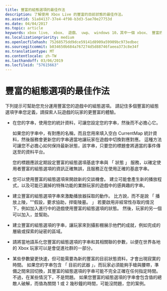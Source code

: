 ```yaml
---
title: 豐富的組態選項的最佳作法
description: 了解使用 Xbox Live 的豐富的目前狀態的最佳作法。
ms.assetid: 51a84137-37e4-4f98-b3d3-5ae70e27753d
ms.date: 04/04/2017
ms.topic: article
keywords: xbox live、 xbox、 遊戲、 uwp、 windows 10，其中一個 xbox、 豐富的目前狀態、 最佳作法
ms.localizationpriority: medium
ms.openlocfilehash: 75268575dd9dce59141d8909a59909bc973edbec
ms.sourcegitcommit: b034650b684a767274d5d88746faeea373c8e34f
ms.translationtype: MT
ms.contentlocale: zh-TW
ms.lasthandoff: 03/06/2019
ms.locfileid: "57615663"
---
```

# <a name="rich-presence-best-practices"></a>豐富的組態選項的最佳作法

下列提示可幫助您充分運用豐富您的遊戲中的組態選項。 請記住多個豐富的組態選項字串您定義，請探索人玩遊戲的玩家的更豐富的體驗。

-   在您的字串，使用您的統計資料，可讓您設定您的字串，然後而不必擔心它。

    如果您的字串中，有對應的名稱，而且您用來填入空白 CurrentMap 統計資料，然後服務會更新您的字串適當地讓玩家在遊戲中切換對應對應。 這種方法可讓您不必擔心如何保持最新狀態，該字串，只要您的標題會將適當的事件傳送至的資料平台。

    您的標題應該定期設定豐富的組態選項基底字串與 「 狀態 」 服務，以確定使用者豐富的組態選項的資訊正確無誤，且服務正在使用正確的基底字串。

-   您可以使用豐富的組態選項來開啟新的交談機會。 建立可能會產生新的播放程式，以及可能已漏掉的特殊功能的業餘玩家的遊戲中的感興趣的字串。

-   建立豐富的組態選項字串來激勵播放器採取的動作。 比方說，而不是說 「 播放上陵，""假設，要求協助，捍衛陵墓。 」 若要啟用非經常性存取的情況下，例如加入進行中的遊戲使用豐富的組態選項的狀態。 然後，玩家的另一個可以加入，並幫助。

-   建立豐富的組態選項的字串，讓玩家來到攝影棚展示他們的成就，例如完成的層級或探索的祕密的區域。

-   請將當地語系化您豐富的組態選項的字串和其相關聯的參數，以便在世界各地的 Xbox 玩家可以是會促進社群的一部分。

-   某些參數變更快速，但可能需要為新的豐富的目前狀態資料，才會出現寂寞的時間。 如果您的字串包含 「 目前的武器 」，而玩家必須能夠手槍與腰帶，準備之間來回切換，其豐富的組態選項的字串可能不完全正確在任何指定時間。 不過，在某些情況下，不是問題。 如果您豐富的組態選項的字串會包含值的總敵人破解，而值為關閉 1 或 2 幾秒鐘的時間，可能沒問題，您的案例。
